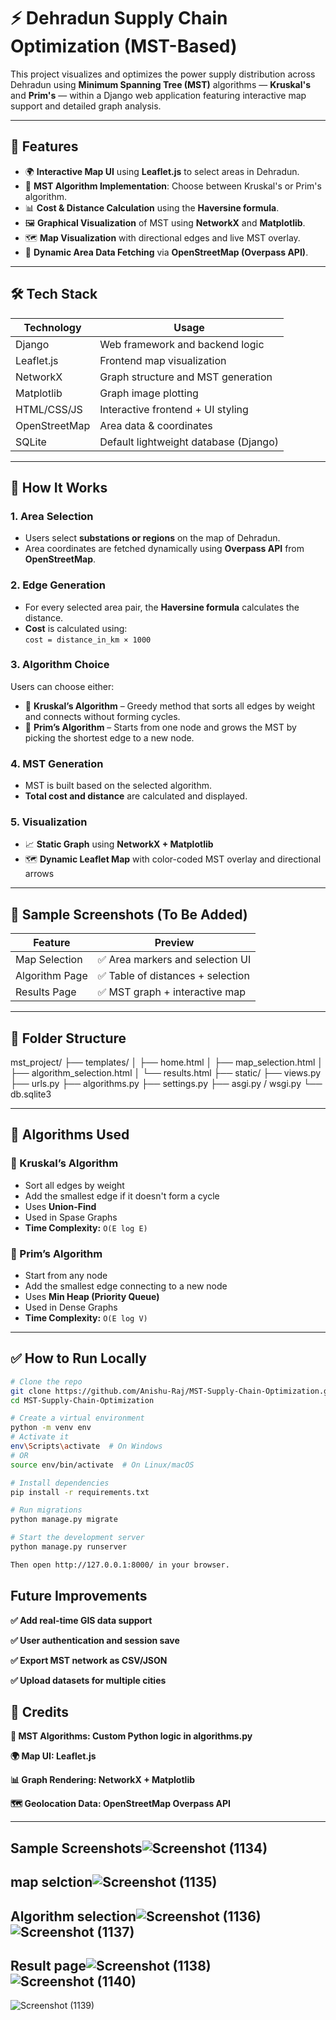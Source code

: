 # ⚡ Dehradun Supply Chain Optimization (MST-Based)

This project visualizes and optimizes the power supply distribution across Dehradun using **Minimum Spanning Tree (MST)** algorithms — **Kruskal's** and **Prim's** — within a Django web application featuring interactive map support and detailed graph analysis.

---

## 🚀 Features

- 🌍 **Interactive Map UI** using **Leaflet.js** to select areas in Dehradun.
- 🧠 **MST Algorithm Implementation**: Choose between Kruskal's or Prim's algorithm.
- 📊 **Cost & Distance Calculation** using the **Haversine formula**.
- 🖼️ **Graphical Visualization** of MST using **NetworkX** and **Matplotlib**.
- 🗺️ **Map Visualization** with directional edges and live MST overlay.
- 🔁 **Dynamic Area Data Fetching** via **OpenStreetMap (Overpass API)**.

---

## 🛠️ Tech Stack

| Technology      | Usage                                |
|-----------------|--------------------------------------|
| Django          | Web framework and backend logic      |
| Leaflet.js      | Frontend map visualization           |
| NetworkX        | Graph structure and MST generation   |
| Matplotlib      | Graph image plotting                 |
| HTML/CSS/JS     | Interactive frontend + UI styling    |
| OpenStreetMap   | Area data & coordinates              |
| SQLite          | Default lightweight database (Django)|

---

## 📌 How It Works

### 1. Area Selection
- Users select **substations or regions** on the map of Dehradun.
- Area coordinates are fetched dynamically using **Overpass API** from **OpenStreetMap**.

### 2. Edge Generation
- For every selected area pair, the **Haversine formula** calculates the distance.
- **Cost** is calculated using:  
  `cost = distance_in_km × 1000`

### 3. Algorithm Choice
Users can choose either:
- 🔺 **Kruskal’s Algorithm** – Greedy method that sorts all edges by weight and connects without forming cycles.
- 🔹 **Prim’s Algorithm** – Starts from one node and grows the MST by picking the shortest edge to a new node.

### 4. MST Generation
- MST is built based on the selected algorithm.
- **Total cost and distance** are calculated and displayed.

### 5. Visualization
- 📈 **Static Graph** using **NetworkX + Matplotlib**
- 🗺️ **Dynamic Leaflet Map** with color-coded MST overlay and directional arrows

---

## 🧪 Sample Screenshots (To Be Added)

| Feature           | Preview                        |
|------------------|---------------------------------|
| Map Selection     | ✅ Area markers and selection UI |
| Algorithm Page    | ✅ Table of distances + selection |
| Results Page      | ✅ MST graph + interactive map  |

---

## 📁 Folder Structure

mst_project/
├── templates/
│ ├── home.html
│ ├── map_selection.html
│ ├── algorithm_selection.html
│ └── results.html
├── static/
├── views.py
├── urls.py
├── algorithms.py
├── settings.py
├── asgi.py / wsgi.py
└── db.sqlite3


---

## 🧩 Algorithms Used

### 🔺 Kruskal’s Algorithm
- Sort all edges by weight
- Add the smallest edge if it doesn't form a cycle
- Uses **Union-Find**
- Used in Spase Graphs
- **Time Complexity:** `O(E log E)`

### 🔹 Prim’s Algorithm
- Start from any node
- Add the smallest edge connecting to a new node
- Uses **Min Heap (Priority Queue)**
- Used in Dense Graphs
- **Time Complexity:** `O(E log V)`

---

## ✅ How to Run Locally

```bash
# Clone the repo
git clone https://github.com/Anishu-Raj/MST-Supply-Chain-Optimization.git
cd MST-Supply-Chain-Optimization

# Create a virtual environment
python -m venv env
# Activate it
env\Scripts\activate  # On Windows
# OR
source env/bin/activate  # On Linux/macOS

# Install dependencies
pip install -r requirements.txt

# Run migrations
python manage.py migrate

# Start the development server
python manage.py runserver

Then open http://127.0.0.1:8000/ in your browser.

```
## Future Improvements
**✅ Add real-time GIS data support**

**✅ User authentication and session save**

**✅ Export MST network as CSV/JSON**

**✅ Upload datasets for multiple cities**

## 🙌 Credits
**🧠 MST Algorithms: Custom Python logic in algorithms.py**

**🌍 Map UI: Leaflet.js**

**📊 Graph Rendering: NetworkX + Matplotlib**

**🗺️ Geolocation Data: OpenStreetMap Overpass API**


---
## Sample Screenshots![Screenshot (1134)](https://github.com/user-attachments/assets/fa04aeab-9075-43d1-95f9-4f99519a87f6)
## map selction![Screenshot (1135)](https://github.com/user-attachments/assets/a2c82ac3-ce7e-47e2-a41d-4ef613ceeb02)
## Algorithm selection![Screenshot (1136)](https://github.com/user-attachments/assets/85331722-a64e-49b3-818c-da3e57184cd1) ![Screenshot (1137)](https://github.com/user-attachments/assets/1e99cdbe-cad9-4dba-bff8-df4c84a1e027)
## Result page![Screenshot (1138)](https://github.com/user-attachments/assets/dfce9339-d21b-40f6-9d90-61c36d626e8a) ![Screenshot (1140)](https://github.com/user-attachments/assets/88146fa4-09f6-4f05-b317-50888c465eab)
![Screenshot (1139)](https://github.com/user-attachments/assets/8866a9ba-a6de-4c55-849b-c34b6e81ddbe)





